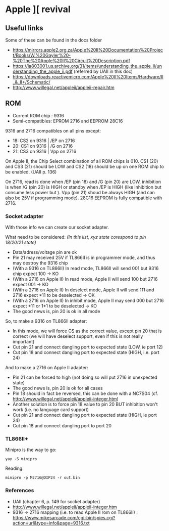 # Apple ][ revival

## Useful links

Some of these can be found in the docs folder

 - https://mirrors.apple2.org.za/Apple%20II%20Documentation%20Project/Books/W.%20Gayler%20-%20The%20Apple%20II%20Circuit%20Description.pdf
 - https://ia803001.us.archive.org/31/items/understanding_the_apple_ii/understanding_the_apple_ii.pdf (referred by UAII in this doc)
 - https://downloads.reactivemicro.com/Apple%20II%20Items/Hardware/II_&_II+/Schematic/
 - http://www.willegal.net/appleii/appleii-repair.htm


## ROM

 - Current ROM chip : 9316
 - Semi-compatibles: EPROM 2716 and EEPROM 28C16

9316 and 2716 compatibles on all pins except:
 - 18: CS2 on 9316 | /EP on 2716
 - 20: CS1 on 9316 | /G  on 2716
 - 21: CS3 on 9316 | Vpp on 2716

On Apple II, the Chip Select combination of all ROM chips is 010. CS1 (20) and CS3 (21) should be LOW and CS2 (18) should be up on one ROM chip to be enabled. (UAII p. 136)

On 2716, read is done when /EP (pin 18) and /G (pin 20) are LOW, inhibition is when /G (pin 20) is HIGH or standby when /EP is HIGH (like inhibition but consume less power but ). Vpp (pin 21) shoud be always HIGH (and can also be 25V if programming mode).
28C16 EEPROM is fully compatible with 2716.

### Socket adapter

With those info we can create our socket adapter.

What need to be considered:
_(In this list, xyz state corespond to pin 18/20/21 state)_

 - Data/adress/voltage pin are ok
 - Pin 21 may received 25V if TL866II is in programmer mode, and thus may destroy the 9316 chip
 - (With a 9316 on TL866II)  In read mode, TL866II will send 001 but 9316 chip expect 100 -> KO
 - (With a 2716 on Apple II) In read mode, Apple II will send 100 but 2716 expect 001 -> KO
 - (With a 2716 on Apple II) In deselect mode, Apple II will send 111 and 2716 expect \*11 to be deselected -> OK
 - (With a 2716 on Apple II) In inhibit mode, Apple II may send 000 but 2716 expect \*11 or 1\*1 to be deselected -> KO
 - The good news is, pin 20 is ok in all mode

So, to make a 9316 on TL866II adapter:
 - In this mode, we will force CS as the correct value, except pin 20 that is correct (we will have deselect support, even if this is not really important)
 - Cut pin 21 and connect dangling port to expected state (LOW, ie port 12)
 - Cut pin 18 and connect dangling port to expected state (HIGH, i.e. port 24)

And to make a 2716 on Apple II adapter:
 - Pin 21 can be forced to high (not doing so will put 2716 in unexpected state)
 - The good news is, pin 20 is ok for all cases
 - Pin 18 should in fact be reversed, this can be done with a NC7S04 (cf. http://www.willegal.net/appleii/appleii-integer.htm)
 - Another solution is to force pin 18 value to pin 20 BUT inhibition won't work (i.e. no language card support)
 - Cut pin 21 and connect dangling port to expected state (HIGH, ie port 24)
 - Cut pin 18 and connect dangling port to port 20

### TL866II+

Minipro is the way to go:
```
yay -S minipro
```

Reading:
```
minipro -p M2716@DIP24 -r out.bin
```

### References

 - UAII (chapter 6, p. 149 for socket adapter)
 - http://www.willegal.net/appleii/appleii-integer.htm
 - 9316 -> 2716 mapping (i.e. to read Apple II rom on TL866II) :  https://www.mikesarcade.com/cgi-bin/spies.cgi?action=url&type=info&page=9316.txt
